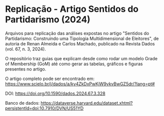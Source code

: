 # Replicação - Artigo Sentidos do Partidarismo (2024)

Arquivos para replicação das análises expostas no artigo "Sentidos do Partidarismo: Construindo uma Tipologia Multidimensional de Eleitores", de autoria de Renan Almeida e Carlos Machado,
publicado na Revista Dados (vol. 67, n. 3, 2024).

O repositório traz guias que explicam desde como rodar um modelo Grade of Membership (GoM) até como gerar as tabelas, gráficos e figuras presentes no artigo.

O artigo completo pode ser encontrado em: https://www.scielo.br/j/dados/a/ky4ZkDxPwKjW9vkvBwGZ5dr/?lang=pt#

DOI: https://doi.org/10.1590/dados.2024.67.3.328

Banco de dados: https://dataverse.harvard.edu/dataset.xhtml?persistentId=doi:10.7910/DVN/US51YD
